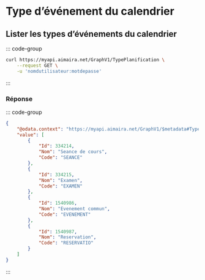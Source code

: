 # Type d’événement du calendrier

## Lister les types d’événements du calendrier

::: code-group

```bash [cURL]
curl https://myapi.aimaira.net/GraphV1/TypePlanification \
    --request GET \
    -u 'nomdutilisateur:motdepasse'
```

:::

### Réponse

::: code-group

```json [JSON]
{
    "@odata.context": "https://myapi.aimaira.net/GraphV1/$metadata#TypePlanification",
    "value": [
        {
            "Id": 334214,
            "Nom": "Seance de cours",
            "Code": "SEANCE"
        },
        {
            "Id": 334215,
            "Nom": "Examen",
            "Code": "EXAMEN"
        },
        {
            "Id": 1540986,
            "Nom": "Evenement commun",
            "Code": "EVENEMENT"
        },
        {
            "Id": 1540987,
            "Nom": "Reservation",
            "Code": "RESERVATIO"
        }
    ]
}
```

:::